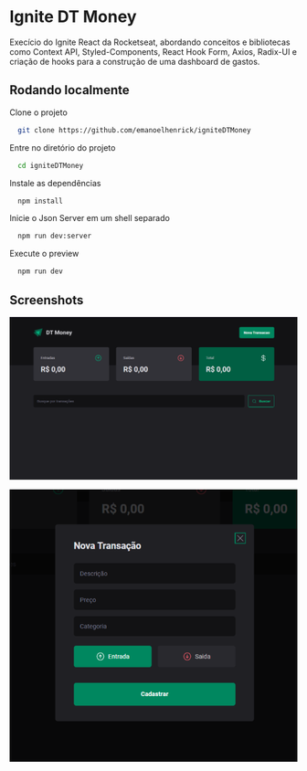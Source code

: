 
# Ignite DT Money

Execício do Ignite React da Rocketseat, abordando conceitos e bibliotecas como Context API, Styled-Components, React Hook Form, Axios, Radix-UI e criação de hooks para a construção de uma dashboard de gastos.


## Rodando localmente

Clone o projeto

```bash
  git clone https://github.com/emanoelhenrick/igniteDTMoney
```

Entre no diretório do projeto

```bash
  cd igniteDTMoney
```

Instale as dependências

```bash
  npm install
```
Inicie o Json Server em um shell separado

```bash
  npm run dev:server
```
Execute o preview

```bash
  npm run dev
```


## Screenshots

![App Screenshot](https://github.com/emanoelhenrick/igniteDTMoney/blob/1755ecfeed73e2f1207f8ed500d7f55286672b64/screenshots/dt1.PNG)

![App Screenshot](https://github.com/emanoelhenrick/igniteDTMoney/blob/541f5495e326d0ba6afecb1a30bd6f241f1dbd2c/screenshots/dt2.PNG)



